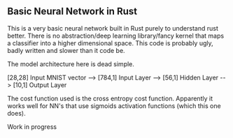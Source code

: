 ## Basic Neural Network in Rust

This is a very basic neural network built in Rust purely to understand rust better. There is no abstraction/deep learning library/fancy kernel that maps a classifier into a higher dimensional space. This code is probably ugly, badly written and slower than it code be.

The model architecture here is dead simple.

[28,28] Input MNIST vector --> [784,1] Input Layer --> [56,1] Hidden Layer --> [10,1] Output Layer

The cost function used is the cross entropy cost function. Apparently it works well for NN's that use sigmoids activation functions (which this one does).

Work in progress
